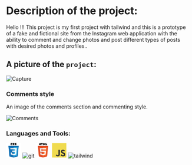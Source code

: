 # Description of the project:
<p>Hello !!!
This project is my first project with tailwind and this is a prototype of a fake and fictional site from the Instagram web application with the ability to comment and change photos and post different types of posts with desired photos and profiles..</p>


## A picture of the  `project`:
![Capture](https://github.com/m-mdy-m/LikewebInstagram/assets/148723252/d56b36b6-8daa-45dd-8e9b-d7a28024de30)






### Comments style
<p>An image of the comments section and commenting style.</p>

![Comments](https://github.com/m-mdy-m/LikewebInstagram/assets/148723252/c31a0c60-ed08-47f5-8f35-2ec457f64831)




### Languages and Tools:

<p align="left"> 
<img src="https://raw.githubusercontent.com/devicons/devicon/master/icons/css3/css3-original-wordmark.svg" alt="css3" width="40" height="40"/>
<img src="https://www.vectorlogo.zone/logos/git-scm/git-scm-icon.svg" alt="git" width="40" height="40"/>
<img src="https://raw.githubusercontent.com/devicons/devicon/master/icons/html5/html5-original-wordmark.svg" alt="html5" width="40" height="40"/> 
<img src="https://raw.githubusercontent.com/devicons/devicon/master/icons/javascript/javascript-original.svg" alt="javascript" width="40" height="40"/>
<img src="https://www.vectorlogo.zone/logos/tailwindcss/tailwindcss-icon.svg" alt="tailwind" width="40" height="40"/>
</p>
